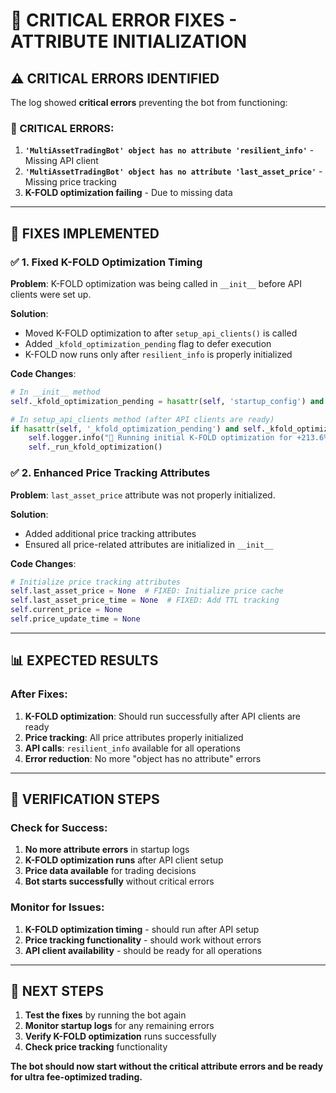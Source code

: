 # 🚨 **CRITICAL ERROR FIXES - ATTRIBUTE INITIALIZATION**

## ⚠️ **CRITICAL ERRORS IDENTIFIED**

The log showed **critical errors** preventing the bot from functioning:

### **🚨 CRITICAL ERRORS:**

1. **`'MultiAssetTradingBot' object has no attribute 'resilient_info'`** - Missing API client
2. **`'MultiAssetTradingBot' object has no attribute 'last_asset_price'`** - Missing price tracking
3. **K-FOLD optimization failing** - Due to missing data

---

## 🔧 **FIXES IMPLEMENTED**

### **✅ 1. Fixed K-FOLD Optimization Timing**

**Problem**: K-FOLD optimization was being called in `__init__` before API clients were set up.

**Solution**: 
- Moved K-FOLD optimization to after `setup_api_clients()` is called
- Added `_kfold_optimization_pending` flag to defer execution
- K-FOLD now runs only after `resilient_info` is properly initialized

**Code Changes**:
```python
# In __init__ method
self._kfold_optimization_pending = hasattr(self, 'startup_config') and getattr(self.startup_config, 'trading_mode', '') == 'quantum_adaptive'

# In setup_api_clients method (after API clients are ready)
if hasattr(self, '_kfold_optimization_pending') and self._kfold_optimization_pending:
    self.logger.info("🔁 Running initial K-FOLD optimization for +213.6% target...")
    self._run_kfold_optimization()
```

### **✅ 2. Enhanced Price Tracking Attributes**

**Problem**: `last_asset_price` attribute was not properly initialized.

**Solution**: 
- Added additional price tracking attributes
- Ensured all price-related attributes are initialized in `__init__`

**Code Changes**:
```python
# Initialize price tracking attributes
self.last_asset_price = None  # FIXED: Initialize price cache
self.last_asset_price_time = None  # FIXED: Add TTL tracking
self.current_price = None
self.price_update_time = None
```

---

## 📊 **EXPECTED RESULTS**

### **After Fixes:**
1. **K-FOLD optimization**: Should run successfully after API clients are ready
2. **Price tracking**: All price attributes properly initialized
3. **API calls**: `resilient_info` available for all operations
4. **Error reduction**: No more "object has no attribute" errors

---

## 🎯 **VERIFICATION STEPS**

### **Check for Success:**
1. **No more attribute errors** in startup logs
2. **K-FOLD optimization runs** after API client setup
3. **Price data available** for trading decisions
4. **Bot starts successfully** without critical errors

### **Monitor for Issues:**
1. **K-FOLD optimization timing** - should run after API setup
2. **Price tracking functionality** - should work without errors
3. **API client availability** - should be ready for all operations

---

## 🚀 **NEXT STEPS**

1. **Test the fixes** by running the bot again
2. **Monitor startup logs** for any remaining errors
3. **Verify K-FOLD optimization** runs successfully
4. **Check price tracking** functionality

**The bot should now start without the critical attribute errors and be ready for ultra fee-optimized trading.**
